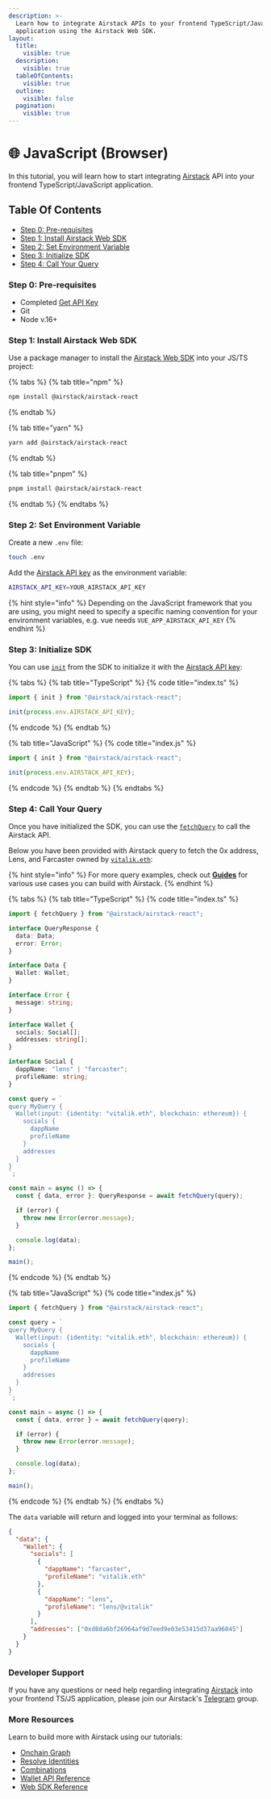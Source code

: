 ```yaml
---
description: >-
  Learn how to integrate Airstack APIs to your frontend TypeScript/JavaScript
  application using the Airstack Web SDK.
layout:
  title:
    visible: true
  description:
    visible: true
  tableOfContents:
    visible: true
  outline:
    visible: false
  pagination:
    visible: true
---
```


# 🌐 JavaScript (Browser)

In this tutorial, you will learn how to start integrating [Airstack](https://airstack.xyz) API into your frontend TypeScript/JavaScript application.

## Table Of Contents

* [Step 0: Pre-requisites](javascript-browser.md#step-0-pre-requisites)
* [Step 1: Install Airstack Web SDK](javascript-browser.md#step-1-install-airstack-web-sdk)
* [Step 2: Set Environment Variable](javascript-browser.md#step-2-set-environment-variable)
* [Step 3: Initialize SDK](javascript-browser.md#step-3-initialize-sdk)
* [Step 4: Call Your Query](javascript-browser.md#step-4-call-your-query)

### Step 0: Pre-requisites

* Completed [Get API Key](../get-api-key.md)
* Git
* Node v.16+

### Step 1: Install Airstack Web SDK

Use a package manager to install the [Airstack Web SDK](../../web-sdk-reference/overview.md) into your JS/TS project:

{% tabs %}
{% tab title="npm" %}
```sh
npm install @airstack/airstack-react
```
{% endtab %}

{% tab title="yarn" %}
```sh
yarn add @airstack/airstack-react
```
{% endtab %}

{% tab title="pnpm" %}
```sh
pnpm install @airstack/airstack-react
```
{% endtab %}
{% endtabs %}

### Step 2: Set Environment Variable

Create a new `.env` file:

```sh
touch .env
```

Add the [Airstack API key](../get-api-key.md) as the environment variable:

```sh
AIRSTACK_API_KEY=YOUR_AIRSTACK_API_KEY
```

{% hint style="info" %}
Depending on the JavaScript framework that you are using, you might need to specify a specific naming convention for your environment variables, e.g. vue needs `VUE_APP_AIRSTACK_API_KEY`
{% endhint %}

### Step 3: Initialize SDK

You can use [`init`](../../nodejs-sdk-reference/init.md) from the SDK to initialize it with the [Airstack API key](../get-api-key.md):

{% tabs %}
{% tab title="TypeScript" %}
{% code title="index.ts" %}
```typescript
import { init } from "@airstack/airstack-react";

init(process.env.AIRSTACK_API_KEY);
```
{% endcode %}
{% endtab %}

{% tab title="JavaScript" %}
{% code title="index.js" %}
```javascript
import { init } from "@airstack/airstack-react";

init(process.env.AIRSTACK_API_KEY);
```
{% endcode %}
{% endtab %}
{% endtabs %}

### Step 4: Call Your Query

Once you have initialized the SDK, you can use the [`fetchQuery`](../../web-sdk-reference/functions/fetchquery.md) to call the Airstack API.

Below you have been provided with Airstack query to fetch the 0x address, Lens, and Farcaster owned by [`vitalik.eth`](https://explorer.airstack.xyz/token-balances?address=vitalik.eth\&blockchain=ethereum\&rawInput=%23%E2%8E%B1vitalik.eth%E2%8E%B1%28vitalik.eth++ethereum+null%29\&inputType=ADDRESS):

{% hint style="info" %}
For more query examples, check out [**Guides**](../../guides/onchain-graph.md) for various use cases you can build with Airstack.
{% endhint %}

{% tabs %}
{% tab title="TypeScript" %}
{% code title="index.ts" %}
```typescript
import { fetchQuery } from "@airstack/airstack-react";

interface QueryResponse {
  data: Data;
  error: Error;
}

interface Data {
  Wallet: Wallet;
}

interface Error {
  message: string;
}

interface Wallet {
  socials: Social[];
  addresses: string[];
}

interface Social {
  dappName: "lens" | "farcaster";
  profileName: string;
}

const query = `
query MyQuery {
  Wallet(input: {identity: "vitalik.eth", blockchain: ethereum}) {
    socials {
      dappName
      profileName
    }
    addresses
  }
}
`;

const main = async () => {
  const { data, error }: QueryResponse = await fetchQuery(query);

  if (error) {
    throw new Error(error.message);
  }

  console.log(data);
};

main();
```
{% endcode %}
{% endtab %}

{% tab title="JavaScript" %}
{% code title="index.js" %}
```javascript
import { fetchQuery } from "@airstack/airstack-react";

const query = `
query MyQuery {
  Wallet(input: {identity: "vitalik.eth", blockchain: ethereum}) {
    socials {
      dappName
      profileName
    }
    addresses
  }
}
`;

const main = async () => {
  const { data, error } = await fetchQuery(query);

  if (error) {
    throw new Error(error.message);
  }

  console.log(data);
};

main();
```
{% endcode %}
{% endtab %}
{% endtabs %}

The `data` variable will return and logged into your terminal as follows:

```json
{
  "data": {
    "Wallet": {
      "socials": [
        {
          "dappName": "farcaster",
          "profileName": "vitalik.eth"
        },
        {
          "dappName": "lens",
          "profileName": "lens/@vitalik"
        }
      ],
      "addresses": ["0xd8da6bf26964af9d7eed9e03e53415d37aa96045"]
    }
  }
}
```

### Developer Support

If you have any questions or need help regarding integrating [Airstack](https://airstack.xyz) into your frontend TS/JS application, please join our Airstack's [Telegram](https://t.me/+1k3c2FR7z51mNDRh) group.

### More Resources

Learn to build more with Airstack using our tutorials:

* [Onchain Graph](../../guides/onchain-graph.md)
* [Resolve Identities](../../guides/resolve-identities/)
* [Combinations](../../guides/combinations/)
* [Wallet API Reference](../../api-references/api-reference/wallet-api.md)
* [Web SDK Reference](../../web-sdk-reference/overview.md)
